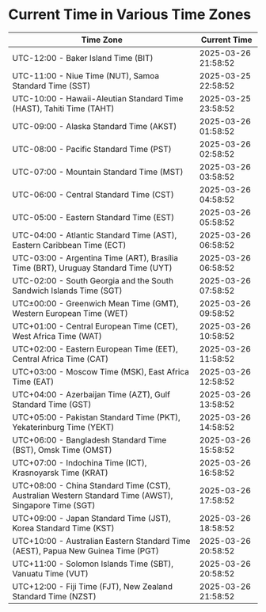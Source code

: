 # Current Time in Various Time Zones

| Time Zone | Current Time |
|-----------|--------------|
| UTC-12:00 - Baker Island Time (BIT) | 2025-03-26 21:58:52 |
| UTC-11:00 - Niue Time (NUT), Samoa Standard Time (SST) | 2025-03-25 22:58:52 |
| UTC-10:00 - Hawaii-Aleutian Standard Time (HAST), Tahiti Time (TAHT) | 2025-03-25 23:58:52 |
| UTC-09:00 - Alaska Standard Time (AKST) | 2025-03-26 01:58:52 |
| UTC-08:00 - Pacific Standard Time (PST) | 2025-03-26 02:58:52 |
| UTC-07:00 - Mountain Standard Time (MST) | 2025-03-26 03:58:52 |
| UTC-06:00 - Central Standard Time (CST) | 2025-03-26 04:58:52 |
| UTC-05:00 - Eastern Standard Time (EST) | 2025-03-26 05:58:52 |
| UTC-04:00 - Atlantic Standard Time (AST), Eastern Caribbean Time (ECT) | 2025-03-26 06:58:52 |
| UTC-03:00 - Argentina Time (ART), Brasília Time (BRT), Uruguay Standard Time (UYT) | 2025-03-26 06:58:52 |
| UTC-02:00 - South Georgia and the South Sandwich Islands Time (SGT) | 2025-03-26 07:58:52 |
| UTC±00:00 - Greenwich Mean Time (GMT), Western European Time (WET) | 2025-03-26 09:58:52 |
| UTC+01:00 - Central European Time (CET), West Africa Time (WAT) | 2025-03-26 10:58:52 |
| UTC+02:00 - Eastern European Time (EET), Central Africa Time (CAT) | 2025-03-26 11:58:52 |
| UTC+03:00 - Moscow Time (MSK), East Africa Time (EAT) | 2025-03-26 12:58:52 |
| UTC+04:00 - Azerbaijan Time (AZT), Gulf Standard Time (GST) | 2025-03-26 13:58:52 |
| UTC+05:00 - Pakistan Standard Time (PKT), Yekaterinburg Time (YEKT) | 2025-03-26 14:58:52 |
| UTC+06:00 - Bangladesh Standard Time (BST), Omsk Time (OMST) | 2025-03-26 15:58:52 |
| UTC+07:00 - Indochina Time (ICT), Krasnoyarsk Time (KRAT) | 2025-03-26 16:58:52 |
| UTC+08:00 - China Standard Time (CST), Australian Western Standard Time (AWST), Singapore Time (SGT) | 2025-03-26 17:58:52 |
| UTC+09:00 - Japan Standard Time (JST), Korea Standard Time (KST) | 2025-03-26 18:58:52 |
| UTC+10:00 - Australian Eastern Standard Time (AEST), Papua New Guinea Time (PGT) | 2025-03-26 20:58:52 |
| UTC+11:00 - Solomon Islands Time (SBT), Vanuatu Time (VUT) | 2025-03-26 20:58:52 |
| UTC+12:00 - Fiji Time (FJT), New Zealand Standard Time (NZST) | 2025-03-26 21:58:52 |

